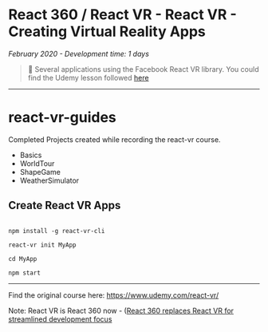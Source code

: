 # React 360 / React VR - React VR - Creating Virtual Reality Apps

*February 2020 - Development time: 1 days*

> 🔨 Several applications using the Facebook React VR library. You could find the Udemy lesson followed [here](https://www.udemy.com/course/react-vr/)

* * *

# react-vr-guides

Completed Projects created while recording the react-vr course.

- Basics
- WorldTour
- ShapeGame
- WeatherSimulator

## Create React VR Apps

~~~~

npm install -g react-vr-cli

react-vr init MyApp

cd MyApp

npm start

~~~~

***
Find the original course here: https://www.udemy.com/react-vr/

Note: React VR is React 360 now - ([React 360 replaces React VR for streamlined development focus](https://engineering.fb.com/virtual-reality/react-360-replaces-react-vr-for-streamlined-development-focus/)
